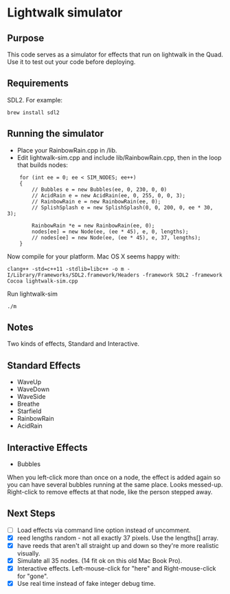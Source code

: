 # Lightwalk simulator

## Purpose

This code serves as a simulator for effects that run on lightwalk in the Quad.  Use it to test out your code before deploying.

## Requirements

SDL2. For example:

```
brew install sdl2
```

## Running the simulator

- Place your RainbowRain.cpp in /lib. 
- Edit lightwalk-sim.cpp and include lib/RainbowRain.cpp, then in the loop that builds nodes:

```
    for (int ee = 0; ee < SIM_NODES; ee++)
    {
        // Bubbles e = new Bubbles(ee, 0, 230, 0, 0)
        // AcidRain e = new AcidRain(ee, 0, 255, 0, 0, 3);
        // RainbowRain e = new RainbowRain(ee, 0);
        // SplishSplash e = new SplishSplash(0, 0, 200, 0, ee * 30, 3);

        RainbowRain *e = new RainbowRain(ee, 0);
        nodes[ee] = new Node(ee, (ee * 45), e, 0, lengths);
        // nodes[ee] = new Node(ee, (ee * 45), e, 37, lengths);
    }
```

Now compile for your platform.
Mac OS X seems happy with:
```
clang++ -std=c++11 -stdlib=libc++ -o m -I/Library/Frameworks/SDL2.framework/Headers -framework SDL2 -framework Cocoa lightwalk-sim.cpp
```


Run lightwalk-sim
```
./m
```

## Notes

Two kinds of effects, Standard and Interactive.

## Standard Effects

- WaveUp
- WaveDown
- WaveSide
- Breathe
- Starfield
- RainbowRain
- AcidRain

## Interactive Effects

- Bubbles

When you left-click more than once on a node, the effect is added again so you can have several bubbles
running at the same place.  Looks messed-up.  
Right-click to remove effects at that node, like the person stepped away.

## Next Steps

- [ ] Load effects via command line option instead of uncomment.
- [x] reed lengths random - not all exactly 37 pixels. Use the lengths[] array.
- [x] have reeds that aren't all straight up and down so they're more realistic visually.
- [x] Simulate all 35 nodes. (14 fit ok on this old Mac Book Pro).
- [x] Interactive effects.  Left-mouse-click for "here" and Right-mouse-click for "gone".
- [x] Use real time instead of fake integer debug time.
